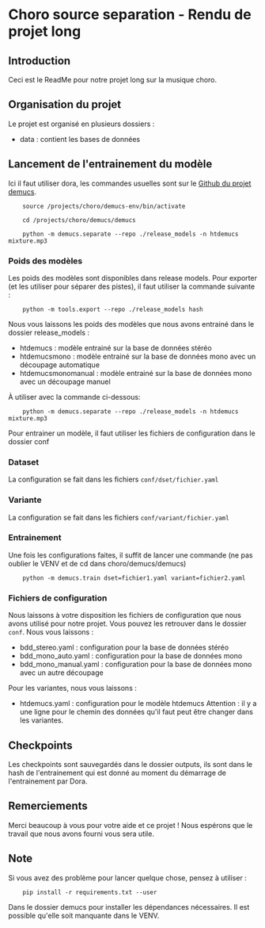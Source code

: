 # Choro source separation - Rendu de projet long

## Introduction

Ceci est le ReadMe pour notre projet long sur la musique choro. 

## Organisation du projet

Le projet est organisé en plusieurs dossiers :
 - data : contient les bases de données

## Lancement de l'entrainement du modèle

Ici il faut utiliser dora, les commandes usuelles sont sur le [Github du projet demucs](https://github.com/adefossez/demucs/).

```
    source /projects/choro/demucs-env/bin/activate
    
    cd /projects/choro/demucs/demucs

    python -m demucs.separate --repo ./release_models -n htdemucs mixture.mp3
```

### Poids des modèles

Les poids des modèles sont disponibles dans release models. Pour exporter (et les utiliser pour séparer des pistes), il faut utiliser la commande suivante :
```
    python -m tools.export --repo ./release_models hash
```

Nous vous laissons les poids des modèles que nous avons entrainé dans le dossier release_models :
 - htdemucs : modèle entrainé sur la base de données stéréo
 - htdemucsmono : modèle entrainé sur la base de données mono avec un découpage automatique
 - htdemucsmonomanual : modèle entrainé sur la base de données mono avec un découpage manuel

À utiliser avec la commande ci-dessous:
```
    python -m demucs.separate --repo ./release_models -n htdemucs mixture.mp3
```

Pour entrainer un modèle, il faut utiliser les fichiers de configuration dans le dossier conf

### Dataset 

La configuration se fait dans les fichiers `conf/dset/fichier.yaml`

### Variante

La configuration se fait dans les fichiers `conf/variant/fichier.yaml`

### Entrainement 

Une fois les configurations faites, il suffit de lancer une commande (ne pas oublier le VENV et de cd dans choro/demucs/demucs)

```
    python -m demucs.train dset=fichier1.yaml variant=fichier2.yaml
```

### Fichiers de configuration

Nous laissons à votre disposition les fichiers de configuration que nous avons utilisé pour notre projet.
Vous pouvez les retrouver dans le dossier `conf`. Nous vous laissons :
 - bdd_stereo.yaml : configuration pour la base de données stéréo
 - bdd_mono_auto.yaml : configuration pour la base de données mono
 - bdd_mono_manual.yaml : configuration pour la base de données mono avec un autre découpage

 Pour les variantes, nous vous laissons :
 - htdemucs.yaml : configuration pour le modèle htdemucs
Attention : il y a une ligne pour le chemin des données qu'il faut peut être changer dans les variantes.

## Checkpoints 

Les checkpoints sont sauvegardés dans le dossier outputs, ils sont dans le hash de l'entrainement qui est donné au moment du démarrage de l'entrainement par Dora.

## Remerciements

Merci beaucoup à vous pour votre aide et ce projet ! Nous espérons que le travail que nous avons fourni vous sera utile.

## Note 

Si vous avez des problème pour lancer quelque chose, pensez à utiliser :
```
    pip install -r requirements.txt --user
```

Dans le dossier demucs pour installer les dépendances nécessaires.
Il est possible qu'elle soit manquante dans le VENV.